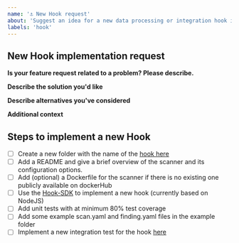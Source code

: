 ```yaml
---
name: '⚓️ New Hook request'
about: 'Suggest an idea for a new data processing or integration hook in this project.'
labels: 'hook'
---
```


<!--
Thank you for contributing to our project 🙌

Before opening a new issue, please make sure that we do not have any duplicates already open. You can ensure this by searching the issue list for this repository. If there is a duplicate, please close your issue and add a comment to the existing issue instead. Also, please, have a look at our FAQs and existing questions before opening a new question.
-->

## New Hook implementation request

**Is your feature request related to a problem? Please describe.**
<!-- A clear and concise description of what the problem is. Ex. I'm always frustrated when [...] -->

**Describe the solution you'd like**
<!-- A clear and concise description of what you want to happen. -->

**Describe alternatives you've considered**
<!-- A clear and concise description of any alternative solutions or features you've considered. -->

**Additional context**
<!-- Add any other context or screenshots about the feature request here. -->

## Steps to implement a new Hook
<!--
Hint: A general guide how to implement a new scanner is documented [here](https://github.com/secureCodeBox/secureCodeBox/tree/master/docs/developer-guide)
-->

- [ ] Create a new folder with the name of the [hook here](https://github.com/secureCodeBox/secureCodeBox/tree/master/hooks)
- [ ] Add a README and give a brief overview of the scanner and its configuration options.
- [ ] Add (optional) a Dockerfile for the scanner if there is no existing one publicly available on dockerHub
- [ ] Use the [Hook-SDK](https://github.com/secureCodeBox/secureCodeBox/tree/master/hook-sdk) to implement a new hook (currently based on NodeJS)
- [ ] Add unit tests with at minimum 80% test coverage
- [ ] Add some example scan.yaml and finding.yaml files in the example folder
- [ ] Implement a new integration test for the hook [here](https://github.com/secureCodeBox/secureCodeBox/tree/master/tests/integration)
